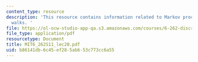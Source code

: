 ```yaml
---
content_type: resource
description: 'This resource contains information related to Markov processes and random
  walks. '
file: https://ol-ocw-studio-app-qa.s3.amazonaws.com/courses/6-262-discrete-stochastic-processes-spring-2011/b86141db6c45ef285ab653c773cc6a55_MIT6_262S11_lec20.pdf
file_type: application/pdf
resourcetype: Document
title: MIT6_262S11_lec20.pdf
uid: b86141db-6c45-ef28-5ab6-53c773cc6a55
---
```

